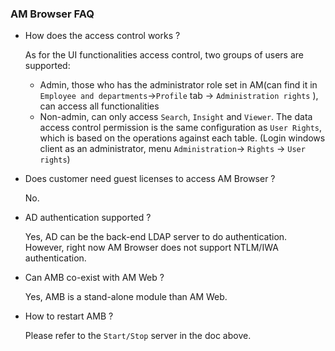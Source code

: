 ### AM Browser FAQ

- How does the access control works ?

    As for the UI functionalities access control, two groups of users are supported:
    - Admin, those who has the administrator role set in AM(can find it in `Employee and departments`->`Profile` tab -> `Administration rights` ), can access all functionalities
    - Non-admin, can only access `Search`, `Insight` and `Viewer`.
    The data access control permission is the same configuration as `User Rights`, which is based on the operations against each table. (Login windows client as an administrator, menu `Administration`-> `Rights` -> `User rights`)

- Does customer need guest licenses to access AM Browser ?

    No.

- AD authentication supported ?

    Yes, AD can be the back-end LDAP server to do authentication. However, right now AM Browser does not support NTLM/IWA authentication.

- Can AMB co-exist with AM Web ?

    Yes, AMB is a stand-alone module than AM Web.

- How to restart AMB ?

    Please refer to the `Start/Stop` server in the doc above.
